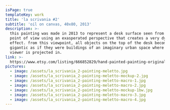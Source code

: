 ```yaml
---
isPage: true
templateKey: work
title: 'la scrivania #2'
subtitle: 'oil on canvas, 40x80, 2013'
description: >-
  this painting was made in 2013 to represent a desk surface seen from a high
  point of view using an exasperated perspective that creates a very dynamic
  effect. from this viewpoint, all objects on the top of the desk become
  gigantic as if they were buildings of an imaginary urban space where the
  viewer is projected in.
link: >-
  https://www.etsy.com/listing/666852829/hand-painted-painting-original?ref=shop_home_active_10&frs=1
pictures:
  - image: /assets/la_scrivania_2-painting-meletto.jpg
  - image: /assets/la_scrivania_2-painting-meletto-mockup-2.jpg
  - image: /assets/la_scrivania_2-painting-meletto-macro-1.jpg
  - image: /assets/la_scrivania_2-painting-meletto-macro-2.jpg
  - image: /assets/la_scrivania_2-painting-meletto-mockup-1bw.jpg
  - image: /assets/la_scrivania_2-painting-meletto-macro-3.jpg
  - image: /assets/la_scrivania_2-painting-meletto-macro-4.jpg
---
```



